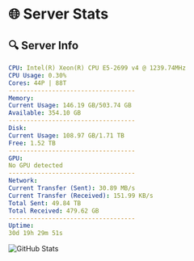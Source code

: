 # 🌐 Server Stats
## 🔍 Server Info
```yaml
CPU: Intel(R) Xeon(R) CPU E5-2699 v4 @ 1239.74MHz
CPU Usage: 0.30%
Cores: 44P | 88T
-----------------------------------
Memory:
Current Usage: 146.19 GB/503.74 GB
Available: 354.10 GB
-----------------------------------
Disk:
Current Usage: 108.97 GB/1.71 TB
Free: 1.52 TB
-----------------------------------
GPU:
No GPU detected
-----------------------------------
Network:
Current Transfer (Sent): 30.89 MB/s
Current Transfer (Received): 151.99 KB/s
Total Sent: 49.84 TB
Total Received: 479.62 GB
-----------------------------------
Uptime:
30d 19h 29m 51s
```
![GitHub Stats](https://img.shields.io/badge/Updated-2025-04-07_16:52:40-blue)
